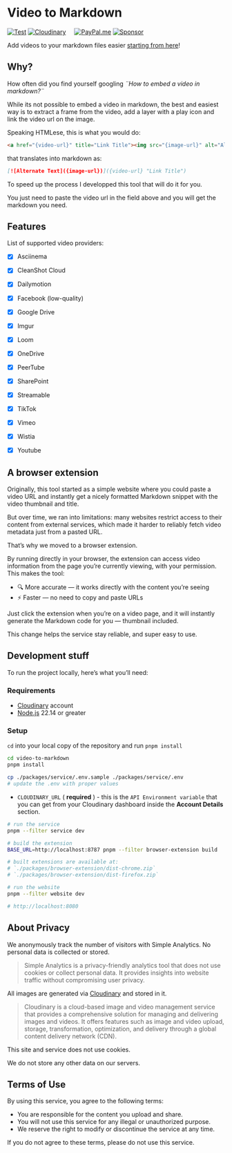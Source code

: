 Video to Markdown
=================

[![Test](https://img.shields.io/github/actions/workflow/status/marcomontalbano/video-to-markdown/test.yaml?style=for-the-badge)](https://github.com/marcomontalbano/video-to-markdown/actions/workflows/test.yaml)
[![Cloudinary](https://shields.io/badge/-Cloudinary-3448c5?style=for-the-badge)](https://cloudinary.com/invites/lpov9zyyucivvxsnalc5/nfvt85kdqleszdah0hxq?t=default)
&nbsp;&nbsp;&nbsp;
[![PayPal.me](https://img.shields.io/badge/paypal-donate-119fde.svg?style=for-the-badge)](https://www.paypal.me/marcomontalbano)
[![Sponsor](https://img.shields.io/badge/-Sponsor-fafbfc?logo=GitHub%20Sponsors&style=for-the-badge)](https://github.com/sponsors/marcomontalbano)

Add videos to your markdown files easier [starting from here](https://video-to-markdown.marcomontalbano.com/)!


## Why?

How often did you find yourself googling _¨How to embed a video in markdown?¨_

While its not possible to embed a video in markdown, the best and easiest way is to extract a frame from the video, add a layer with a play icon and link the video url on the image.

Speaking HTMLese, this is what you would do:

```html
<a href="{video-url}" title="Link Title"><img src="{image-url}" alt="Alternate Text" /></a>
```

that translates into markdown as:

```md
[![Alternate Text]({image-url})]({video-url} "Link Title")
```

To speed up the process I developped this tool that will do it for you.

You just need to paste the video url in the field above and you will get the markdown you need.


## Features

List of supported video providers:

- [x] Asciinema
- [x] CleanShot Cloud
- [x] Dailymotion
- [x] Facebook (low-quality)
- [x] Google Drive
- [x] Imgur
- [x] Loom
- [x] OneDrive
- [x] PeerTube
- [x] SharePoint
- [x] Streamable
- [x] TikTok
- [x] Vimeo
- [x] Wistia
- [x] Youtube


## A browser extension

Originally, this tool started as a simple website where you could paste a video URL and instantly get a nicely formatted
Markdown snippet with the video thumbnail and title.

But over time, we ran into limitations: many websites restrict access to their content from external services, which made
it harder to reliably fetch video metadata just from a pasted URL.

That’s why we moved to a browser extension.

By running directly in your browser, the extension can access video information from the page you’re currently viewing,
with your permission. This makes the tool:

- 🔍 More accurate — it works directly with the content you’re seeing
- ⚡ Faster — no need to copy and paste URLs

Just click the extension when you’re on a video page, and it will instantly generate the Markdown code for you — thumbnail included.

This change helps the service stay reliable, and super easy to use.


## Development stuff

To run the project locally, here’s what you’ll need:

### Requirements

* [Cloudinary] account
* [Node.js](https://nodejs.org/) 22.14 or greater

### Setup

`cd` into your local copy of the repository and run `pnpm install`

```sh
cd video-to-markdown
pnpm install
```

```sh
cp ./packages/service/.env.sample ./packages/service/.env
# update the .env with proper values
```

* `CLOUDINARY_URL` ( **required** ) - this is the `API Environment variable` that you can get from your Cloudinary dashboard inside the **Account Details** section.

```sh
# run the service
pnpm --filter service dev
```

```sh
# build the extension
BASE_URL=http://localhost:8787 pnpm --filter browser-extension build

# built extensions are available at:
# `./packages/browser-extension/dist-chrome.zip`
# `./packages/browser-extension/dist-firefox.zip`
```

```sh
# run the website
pnpm --filter website dev

# http://localhost:8080
```

## About Privacy

We anonymously track the number of visitors with Simple Analytics. No personal data is collected or stored.
> Simple Analytics is a privacy-friendly analytics tool that does not use cookies or collect personal data. It provides insights into website traffic without compromising user privacy. 

All images are generated via [Cloudinary] and stored in it.
> Cloudinary is a cloud-based image and video management service that provides a comprehensive solution for managing and delivering images and videos. It offers features such as image and video upload, storage, transformation, optimization, and delivery through a global content delivery network (CDN). 

This site and service does not use cookies.

We do not store any other data on our servers.

## Terms of Use

By using this service, you agree to the following terms:

* You are responsible for the content you upload and share.
* You will not use this service for any illegal or unauthorized purpose.
* We reserve the right to modify or discontinue the service at any time.

If you do not agree to these terms, please do not use this service.


[Cloudinary]: https://cloudinary.com/invites/lpov9zyyucivvxsnalc5/nfvt85kdqleszdah0hxq?t=default